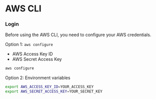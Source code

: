 # AWS CLI

### Login

Before using the AWS CLI, you need to configure your AWS credentials.

Option 1: `aws configure`

- AWS Access Key ID
- AWS Secret Access Key

```bash
aws configure
```

Option 2: Environment variables

```bash
export AWS_ACCESS_KEY_ID=YOUR_ACCESS_KEY
export AWS_SECRET_ACCESS_KEY=YOUR_SECRET_KEY
```
